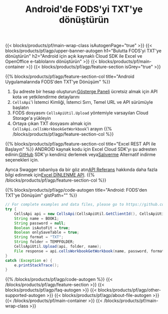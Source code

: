 ﻿---
title:  Android'de FODS'yi TXT'ye dönüştürün
description: Bulut API ve Açık Kaynak Android SDK ile Oluşturma, Düzenleme ve Dönüştürme gibi Excel Dosya İşleme İşlemlerini otomatikleştirin
url: /tr/android/conversion/fods-to-txt/
family: cells
platformtag: android
feature: conversion
informat: FODS
outformat: TXT
platform: Android
otherformats: XPS XLTX DIF XML MD PDF HTML CSV XLSX ODS XLTM TIFF TXT FODS XLSM SVG 
---
{{< blocks/products/pf/main-wrap-class isAutogenPage="true" >}}
{{< blocks/products/pf/agp/upper-banner-autogen h1="Bulutta FODS\'yi TXT\'ye dönüştürün" h2="Android için açık kaynaklı Cloud SDK ile Excel ve OpenOffice e-tablolarını dönüştürün" >}}
{{< blocks/products/pf/main-container >}}
{{< blocks/products/pf/agp/feature-section isGrey="true" >}}

{{% blocks/products/pf/agp/feature-section-col title="Android Uygulamalarında FODS\'den TXT\'ye Dönüşüm" %}}
1.  Şu adreste bir hesap oluşturun:<a href="https://dashboard.aspose.cloud/">Gösterge Paneli</a> ücretsiz almak için API kota ve yetkilendirme detaylarını
1. ```CellsApi```'i İstemci Kimliği, İstemci Sırrı, Temel URL ve API sürümüyle başlatın
1. FODS dosyasını ```CellsApiUtil.Upload``` yöntemiyle varsayılan Cloud Storage'a yükleyin
1. Ortaya çıkan TXT dosyasını almak için ```CellsApi.cellsWorkbookGetWorkbook```'i arayın
{{% /blocks/products/pf/agp/feature-section-col %}}

{{% blocks/products/pf/agp/feature-section-col title="Excel REST API ile Başlayın" %}}
 ANDROID kaynak kodu için Excel Cloud SDK'yı şu adresten edinin:[GitHub](https://github.com/aspose-cells-cloud/aspose-cells-cloud-android) SDK'yı kendiniz derlemek veya[Salıverme](https://releases.aspose.cloud/) Alternatif indirme seçenekleri için.

 Ayrıca Swagger tabanlıya da bir göz atın[API Referans](https://apireference.aspose.cloud/cells/) hakkında daha fazla bilgi edinmek için[Excel DİNLENME API](https://products.aspose.cloud/cells/curl/).
{{% /blocks/products/pf/agp/feature-section-col %}}

{{% blocks/products/pf/agp/code-autogen title="Android: FODS\'den TXT\'ye Dönüşüm" gistPath="" %}}
```java
// For complete examples and data files, please go to https://github.com/aspose-cells-cloud/aspose-cells-cloud-android/
try {
    CellsApi api = new CellsApi(CellsApiUtil.GetClientId(), CellsApiUtil.GetClientSecret(), CellsApiUtil.GetAPIVersion(), CellsApiUtil.GetBaseUrl());
    String name = BOOK1;
    String password = null;
    Boolean isAutoFit = true;
    Boolean onlySaveTable = true;
    String format = "TXT";
    String folder = TEMPFOLDER;
    CellsApiUtil.Upload(api, folder, name);
    File response = api.cellsWorkbookGetWorkbook(name, password, format, isAutoFit, onlySaveTable, folder, null, null);
}
catch (Exception e) {
    e.printStackTrace();
}
```
{{% /blocks/products/pf/agp/code-autogen %}}
{{< /blocks/products/pf/agp/feature-section >}}
{{< blocks/products/pf/agp/faq-autogen >}}
{{< blocks/products/pf/agp/other-supported-autogen >}}
{{< blocks/products/pf/agp/about-file-autogen >}}
{{< /blocks/products/pf/main-container >}}
{{< /blocks/products/pf/main-wrap-class >}}